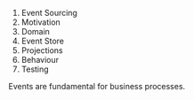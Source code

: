 1. Event Sourcing
2. Motivation
3. Domain
4. Event Store
5. Projections
6. Behaviour
7. Testing

Events are fundamental for business processes.